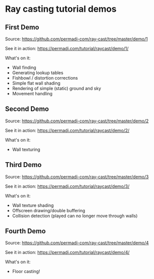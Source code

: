 # Ray casting tutorial demos

## First Demo
Source: https://github.com/permadi-com/ray-cast/tree/master/demo/1

See it in action: https://permadi.com/tutorial/raycast/demo/1/

What's on it:
* Wall finding
* Generating lookup tables
* Fishbowl / distortion corrections
* Simple flat wall shading
* Rendering of simple (static) ground and sky
* Movement handling

## Second Demo
Source: https://github.com/permadi-com/ray-cast/tree/master/demo/2

See it in action: https://permadi.com/tutorial/raycast/demo/2/

What's on it:
* Wall texturing

## Third Demo
Source: https://github.com/permadi-com/ray-cast/tree/master/demo/3

See it in action: https://permadi.com/tutorial/raycast/demo/3/

What's on it:
* Wall texture shading
* Offscreen drawing/double buffering
* Collision detection (played can no longer move through walls)

## Fourth Demo
Source: https://github.com/permadi-com/ray-cast/tree/master/demo/4

See it in action: https://permadi.com/tutorial/raycast/demo/4/

What's on it:
* Floor casting!
